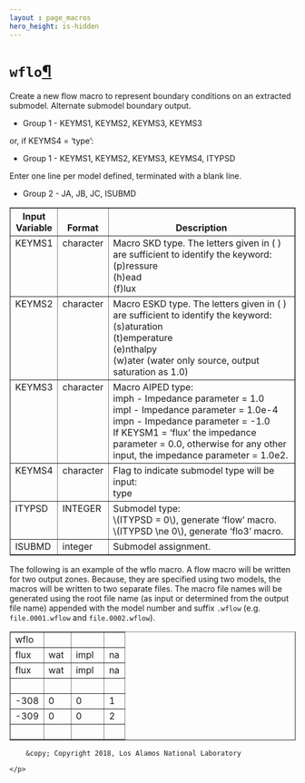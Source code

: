 ```yaml
---
layout : page_macros
hero_height: is-hidden
---
```


<h1><code class="docutils literal notranslate"><span class="pre">wflo</span></code><a class="headerlink" href="#wflo" title="Permalink to this headline">¶</a></h1>
<p>Create a new flow macro to represent boundary conditions on an extracted submodel. Alternate submodel boundary output.</p>
<ul class="simple">
<li>Group 1 - KEYMS1, KEYMS2, KEYMS3, KEYMS3</li>
</ul>
<p>or, if KEYMS4 = ‘type’:</p>
<ul class="simple">
<li>Group 1 - KEYMS1, KEYMS2, KEYMS3, KEYMS4, ITYPSD</li>
</ul>
<p>Enter one line per model defined, terminated with a blank line.</p>
<ul class="simple">
<li>Group 2 - JA, JB, JC, ISUBMD</li>
</ul>
<table border="1" class="docutils">
<colgroup>
<col width="14%" />
<col width="10%" />
<col width="76%" />
</colgroup>
<thead valign="bottom">
<tr class="row-odd"><th class="head">Input Variable</th>
<th class="head">Format</th>
<th class="head">Description</th>
</tr>
</thead>
<tbody valign="top">
<tr class="row-even"><td>KEYMS1</td>
<td>character</td>
<td><div class="first last line-block">
<div class="line">Macro SKD type. The letters given in ( ) are sufficient to identify the keyword:</div>
<div class="line">(p)ressure</div>
<div class="line">(h)ead</div>
<div class="line">(f)lux</div>
</div>
</td>
</tr>
<tr class="row-odd"><td>KEYMS2</td>
<td>character</td>
<td><div class="first last line-block">
<div class="line">Macro ESKD type. The letters given in ( ) are sufficient to identify the keyword:</div>
<div class="line">(s)aturation</div>
<div class="line">(t)emperature</div>
<div class="line">(e)nthalpy</div>
<div class="line">(w)ater (water only source, output saturation as 1.0)</div>
</div>
</td>
</tr>
<tr class="row-even"><td>KEYMS3</td>
<td>character</td>
<td><div class="first last line-block">
<div class="line">Macro AIPED type:</div>
<div class="line">imph  - Impedance parameter = 1.0</div>
<div class="line">impl - Impedance parameter = 1.0e-4</div>
<div class="line">impn  - Impedance parameter = -1.0</div>
<div class="line">If KEYSM1 = ‘flux’ the impedance parameter = 0.0, otherwise for any other input,
the impedance parameter = 1.0e2.</div>
</div>
</td>
</tr>
<tr class="row-odd"><td>KEYMS4</td>
<td>character</td>
<td><div class="first last line-block">
<div class="line">Flag to indicate submodel type will be input:</div>
<div class="line">type</div>
</div>
</td>
</tr>
<tr class="row-even"><td>ITYPSD</td>
<td>INTEGER</td>
<td><div class="first last line-block">
<div class="line">Submodel type:</div>
<div class="line"><span class="math notranslate nohighlight">\(ITYPSD = 0\)</span>, generate ‘flow’ macro.</div>
<div class="line"><span class="math notranslate nohighlight">\(ITYPSD \ne 0\)</span>, generate ‘flo3’ macro.</div>
</div>
</td>
</tr>
<tr class="row-odd"><td>ISUBMD</td>
<td>integer</td>
<td>Submodel assignment.</td>
</tr>
</tbody>
</table>
<p>The following is an example of the wflo macro. A flow macro will be written for two output zones.
Because, they are specified using two models, the macros will be written to two separate files.
The macro file names will be generated using the root file name (as input or determined from the output
file name) appended with the model number and suffix <code class="docutils literal notranslate"><span class="pre">.wflow</span></code> (e.g. <code class="docutils literal notranslate"><span class="pre">file.0001.wflow</span></code> and <code class="docutils literal notranslate"><span class="pre">file.0002.wflow</span></code>).</p>
<table border="1" class="docutils">
<colgroup>
<col width="29%" />
<col width="24%" />
<col width="29%" />
<col width="19%" />
</colgroup>
<tbody valign="top">
<tr class="row-odd"><td>wflo</td>
<td>&#160;</td>
<td>&#160;</td>
<td>&#160;</td>
</tr>
<tr class="row-even"><td>flux</td>
<td>wat</td>
<td>impl</td>
<td>na</td>
</tr>
<tr class="row-odd"><td>flux</td>
<td>wat</td>
<td>impl</td>
<td>na</td>
</tr>
<tr class="row-even"><td>&#160;</td>
<td>&#160;</td>
<td>&#160;</td>
<td>&#160;</td>
</tr>
<tr class="row-odd"><td>-308</td>
<td>0</td>
<td>0</td>
<td>1</td>
</tr>
<tr class="row-even"><td>-309</td>
<td>0</td>
<td>0</td>
<td>2</td>
</tr>
<tr class="row-odd"><td>&#160;</td>
<td>&#160;</td>
<td>&#160;</td>
<td>&#160;</td>
</tr>
</tbody>
</table>
  <div role="contentinfo">
    <p>
        
        &copy; Copyright 2018, Los Alamos National Laboratory

    </p>
  </div>